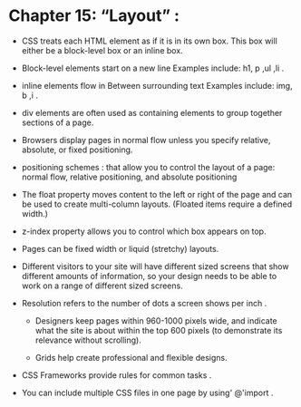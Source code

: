 
# Chapter 15: “Layout” :
- CSS treats each HTML element as if it is in its own box. This box will either be a block-level box or an inline box.
- Block-level elements start on a new line Examples include: h1, p ,ul ,li .
- inline elements flow in Between surrounding text Examples include: img, b ,i .


- div  elements are often used as containing elements to group together sections of a page.

- Browsers display pages in normal flow unless you specify relative, absolute, or fixed positioning.
-  positioning schemes : that allow you to control the layout of a page: normal flow, relative positioning, and absolute positioning
  - The   float property moves content to the left or right of the page and can be used to create multi-column layouts. (Floated items require a defined width.)
  - z-index property allows you to control which box appears on top.

  - Pages can be fixed width or liquid (stretchy) layouts.
-  Different visitors to your site will have different sized screens that show different amounts of information, so your design needs to be able to work on a range of different sized screens.
- Resolution refers to the number of dots a screen shows per inch .
  - Designers keep pages within 960-1000 pixels wide, and indicate what the site is about within the top 600 pixels (to demonstrate its relevance without scrolling).

  - Grids help create professional and flexible designs.
 - CSS Frameworks provide rules for common tasks .
 - You can include multiple CSS files in one page by using' @'import .
